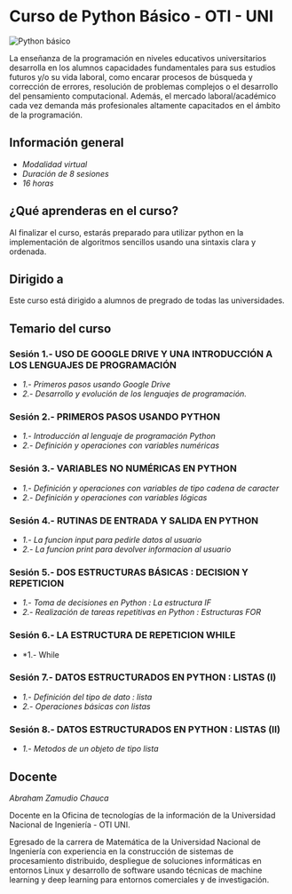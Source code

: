 # Curso de Python Básico - OTI - UNI 

![Python básico](https://pit-virtual.uni.edu.pe/pluginfile.php/26509/course/section/1103/BANERPIT%20%281%29.png)

La enseñanza de la programación en niveles educativos universitarios
desarrolla en los alumnos capacidades fundamentales para sus estudios
futuros y/o su vida laboral, como encarar procesos de búsqueda y
corrección de errores, resolución de problemas complejos o el
desarrollo del pensamiento computacional. Además, el mercado
laboral/académico cada vez demanda más profesionales altamente
capacitados en el ámbito de la programación.

## Información general 
- *Modalidad virtual*
- *Duración de 8 sesiones*
- *16 horas*

## ¿Qué aprenderas en el curso?
Al finalizar el curso, estarás preparado para utilizar python en la implementación 
de algoritmos sencillos usando una sintaxis clara y ordenada.

## Dirigido a 
Este curso está dirigido a alumnos de pregrado de todas las universidades.

## Temario del curso 

### Sesión 1.- USO DE GOOGLE DRIVE Y UNA INTRODUCCIÓN A LOS LENGUAJES DE PROGRAMACIÓN
- *1.- Primeros pasos usando Google Drive*
- *2.- Desarrollo y evolución de los lenguajes de programación.*

### Sesión 2.- PRIMEROS PASOS USANDO PYTHON
- *1.- Introducción al lenguaje de programación Python*
- *2.- Definición y operaciones con variables numéricas*

### Sesión 3.- VARIABLES NO NUMÉRICAS EN PYTHON
- *1.- Definición y operaciones con variables de tipo cadena de caracter*
- *2.- Definición y operaciones con variables lógicas*

### Sesión 4.- RUTINAS DE ENTRADA Y SALIDA EN PYTHON
- *1.- La funcion input para pedirle datos al usuario*
- *2.- La funcion print para devolver informacion al usuario*

### Sesión 5.- DOS ESTRUCTURAS BÁSICAS : DECISION Y REPETICION
- *1.- Toma de decisiones en Python : La estructura IF*
- *2.- Realización de tareas repetitivas en Python : Estructuras FOR*

### Sesión 6.- LA ESTRUCTURA DE REPETICION WHILE
- *1.- While

### Sesión 7.- DATOS ESTRUCTURADOS EN PYTHON : LISTAS (I)
- *1.- Definición del tipo de dato : lista*
- *2.- Operaciones básicas con listas*

### Sesión 8.- DATOS ESTRUCTURADOS EN PYTHON : LISTAS (II)
- *1.- Metodos de un objeto de tipo lista*

## Docente 
*Abraham Zamudio Chauca* 

Docente en la Oficina de tecnologías de la información de la
Universidad Nacional de Ingeniería - OTI UNI.

Egresado de la carrera de Matemática de la Universidad
Nacional de Ingeniería con experiencia en la construcción de
sistemas de procesamiento distribuido, despliegue de
soluciones informáticas en entornos Linux y desarrollo de
software usando técnicas de machine learning y deep
learning para entornos comerciales y de investigación.


